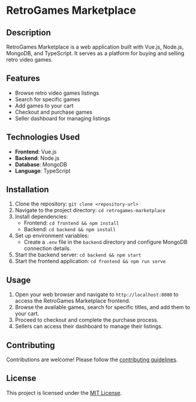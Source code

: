 # RetroGames Marketplace

## Description
RetroGames Marketplace is a web application built with Vue.js, Node.js, MongoDB, and TypeScript. It serves as a platform for buying and selling retro video games.

## Features
- Browse retro video games listings
- Search for specific games
- Add games to your cart
- Checkout and purchase games
- Seller dashboard for managing listings

## Technologies Used
- **Frontend**: Vue.js
- **Backend**: Node.js
- **Database**: MongoDB
- **Language**: TypeScript

## Installation
1. Clone the repository: `git clone <repository-url>`
2. Navigate to the project directory: `cd retrogames-marketplace`
3. Install dependencies:
   - Frontend: `cd frontend && npm install`
   - Backend: `cd backend && npm install`
4. Set up environment variables:
   - Create a `.env` file in the `backend` directory and configure MongoDB connection details.
5. Start the backend server: `cd backend && npm start`
6. Start the frontend application: `cd frontend && npm run serve`

## Usage
1. Open your web browser and navigate to `http://localhost:8080` to access the RetroGames Marketplace frontend.
2. Browse the available games, search for specific titles, and add them to your cart.
3. Proceed to checkout and complete the purchase process.
4. Sellers can access their dashboard to manage their listings.

## Contributing
Contributions are welcome! Please follow the [contributing guidelines](CONTRIBUTING.md).

## License
This project is licensed under the [MIT License](LICENSE).

